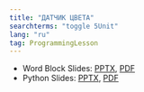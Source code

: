```yaml
---
title: "ДАТЧИК ЦВЕТА"
searchterms: "toggle 5Unit"
lang: "ru"
tag: ProgrammingLesson
---
```

 <ul>
 <li class="ng-binding">Word Block Slides:
 <a href="ProgrammingLessons/ColorSensorRU.pptx">PPTX</a>,
 <a href="ProgrammingLessons/ColorSensorRU.pdf">PDF</a>
 </li>
 <li class="ng-binding">Python Slides:
 <a href="ProgrammingLessons/ColorSensorPyRU.pptx">PPTX</a>,
 <a href="ProgrammingLessons/ColorSensorPyRU.pdf">PDF</a>
 </li>
 </ul>
